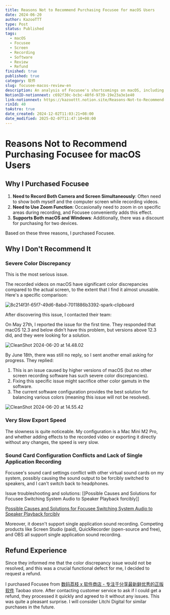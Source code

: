 ```yaml
---
title: Reasons Not to Recommend Purchasing Focusee for macOS Users
date: 2024-06-20
author: KazooTTT
type: Post
status: Published
tags:
  - macOS
  - Focusee
  - Screen
  - Recording
  - Software
  - Review
  - Refund
finished: true
published: true
category: 软件
slug: focusee-macos-review-en
description: An analysis of Focusee's shortcomings on macOS, including severe color discrepancies, slow export speed, and sound card configuration conflicts, along with the author's refund experience.
NotionID-notionnext: c692f30c-bcbc-48fd-9739-19e23a3e1e40
link-notionnext: https://kazoottt.notion.site/Reasons-Not-to-Recommend-Purchasing-Focusee-for-macOS-Users-c692f30cbcbc48fd973919e23a3e1e40
rinId: 40
toAstro: true
date_created: 2024-12-02T11:03:21+08:00
date_modified: 2025-02-07T11:47:10+08:00
---
```


# Reasons Not to Recommend Purchasing Focusee for macOS Users

## Why I Purchased Focusee

1. **Need to Record Both Camera and Screen Simultaneously**: Often need to show both myself and the computer screen while recording videos.
2. **Need to Use Zoom Function**: Occasionally need to zoom in on specific areas during recording, and Focusee conveniently adds this effect.
3. **Supports Both macOS and Windows**: Additionally, there was a discount for purchasing for two devices.

Based on these three reasons, I purchased Focusee.

## Why I Don't Recommend It

### Severe Color Discrepancy

This is the most serious issue.

The recorded videos on macOS have significant color discrepancies compared to the actual screen, to the extent that I find it almost unusable. Here's a specific comparison:

![8c214f3f-65f7-49d6-8abd-7011886b3392-spark-clipboard](https://pictures.kazoottt.top/2024/06/20240620-f8632859027aa520b2acfe05f8010997.jpg)

After discovering this issue, I contacted their team:

On May 27th, I reported the issue for the first time. They responded that macOS 12.3 and below didn't have this problem, but versions above 12.3 did, and they were looking for a solution.

![CleanShot 2024-06-20 at 14.48.02](https://pictures.kazoottt.top/2024/06/20240620-7c6bb9ad347fed77aba7ee6ec6316dd0.png)

By June 18th, there was still no reply, so I sent another email asking for progress. They replied:

1. This is an issue caused by higher versions of macOS (but no other screen recording software has such severe color discrepancies).
2. Fixing this specific issue might sacrifice other color gamuts in the software.
3. The current software configuration provides the best solution for balancing various colors (meaning this issue will not be resolved).

![CleanShot 2024-06-20 at 14.55.42](https://pictures.kazoottt.top/2024/06/20240620-0edca0a2dee7d10c1877c25a3aa1fbd3.png)

### Very Slow Export Speed

The slowness is quite noticeable. My configuration is a Mac Mini M2 Pro, and whether adding effects to the recorded video or exporting it directly without any changes, the speed is very slow.

### Sound Card Configuration Conflicts and Lack of Single Application Recording

Focusee's sound card settings conflict with other virtual sound cards on my system, possibly causing the sound output to be forcibly switched to speakers, and I can't switch back to headphones.

Issue troubleshooting and solutions: [[Possible Causes and Solutions for Focusee Switching System Audio to Speaker Playback forcibly]]

[Possible Causes and Solutions for Focusee Switching System Audio to Speaker Playback forcibly](https://www.kazoottt.top/article/possible-causes-and-solutions-for-focusee-switching-system-audio-to-speaker-playback-forcibly)

Moreover, it doesn't support single application sound recording. Competing products like Screen Studio (paid), QuickRecorder (open-source and free), and OBS all support single application sound recording.

## Refund Experience

Since they informed me that the color discrepancy issue would not be resolved, and this was a crucial functional defect for me, I decided to request a refund.

I purchased Focusee from [数码荔枝 x 软件商店 - 专注于分享最新鲜优秀的正版软件](https://lizhi.shop/) Taobao store. After contacting customer service to ask if I could get a refund, they processed it quickly and agreed to it without any issues. This was quite a pleasant surprise. I will consider Litchi Digital for similar purchases in the future.
